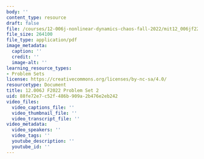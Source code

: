 ```yaml
---
body: ''
content_type: resource
draft: false
file: /courses/12-006j-nonlinear-dynamics-chaos-fall-2022/mit12_006jf22_ps2.pdf
file_size: 264100
file_type: application/pdf
image_metadata:
  caption: ''
  credit: ''
  image-alt: ''
learning_resource_types:
- Problem Sets
license: https://creativecommons.org/licenses/by-nc-sa/4.0/
resourcetype: Document
title: 12.006J F2022 Problem Set 2
uid: 88fe72e7-c52f-486b-909a-2b476e2eb242
video_files:
  video_captions_file: ''
  video_thumbnail_file: ''
  video_transcript_file: ''
video_metadata:
  video_speakers: ''
  video_tags: ''
  youtube_description: ''
  youtube_id: ''
---
```

